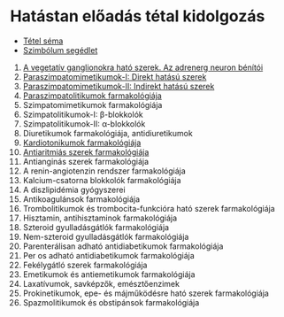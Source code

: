 # Hatástan előadás tétal kidolgozás

- [Tétel séma](Schema.md)
- [Szimbólum segédlet](Symbols.md)

1. [A vegetatív ganglionokra ható szerek. Az adrenerg neuron bénítói](1.%20A%20vegetatív%20ganglionokra%20ható%20szerek.%20Az%20adrenerg%20neuron%20bénítói.md)
2. [Paraszimpatomimetikumok-I: Direkt hatású szerek](2.%20Paraszimpatomimetikumok-I.%20Direkt%20hatású%20szerek.md)
3. [Paraszimpatomimetikumok-II: Indirekt hatású szerek](3.%20Paraszimpatomimetikumok-II.%20Indirekt%20hatású%20szerek.md)
4. [Paraszimpatolitikumok farmakológiája](4.%20Paraszimpatolitikumok%20farmakológiája.md)
5. Szimpatomimetikumok farmakológiája
6. Szimpatolitikumok-I: β-blokkolók
7. Szimpatolitikumok-II: α-blokkolók
8. Diuretikumok farmakológiája, antidiuretikumok
9. [Kardiotonikumok farmakológiája](9.%20Kardiotonikumok%20farmakológiája.md)
10. [Antiaritmiás szerek farmakológiája](10.%20Antianginás%20szerek%20farmakológiája.md)
11. Antianginás szerek farmakológiája
12. A renin-angiotenzin rendszer farmakológiája
13. Kalcium-csatorna blokkolók farmakológiája
14. A diszlipidémia gyógyszerei
15. Antikoagulánsok farmakológiája
16. Trombolitikumok és trombocita-funkcióra ható szerek farmakológiája
17. Hisztamin, antihisztaminok farmakológiája
18. Szteroid gyulladásgátlók farmakológiája
19. Nem-szteroid gyulladásgátlók farmakológiája
20. Parenterálisan adható antidiabetikumok farmakológiája
21. Per os adható antidiabetikumok farmakológiája
22. Fekélygátló szerek farmakológiája
23. Emetikumok és antiemetikumok farmakológiája
24. Laxatívumok, savképzők, emésztőenzimek
25. Prokinetikumok, epe- és májműködésre ható szerek farmakológiája
26. Spazmolitikumok és obstipánsok farmakológiája
